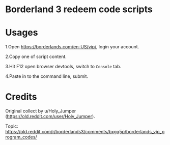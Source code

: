 # Borderland 3 redeem code scripts

# Usages

1.Open https://borderlands.com/en-US/vip/, login your account.

2.Copy one of script content.

3.Hit F12 open browser devtools, switch to `Console` tab.
 
4.Paste in to the command line, submit.

# Credits

Original collect by u/Holy_Jumper (https://old.reddit.com/user/Holy_Jumper).

Topic: https://old.reddit.com/r/borderlands3/comments/bxgq5p/borderlands_vip_program_codes/